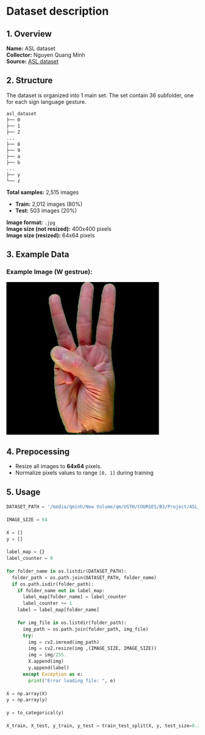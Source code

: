 # Dataset description

## 1. Overview 
**Name:** ASL dataset  
**Collector:** Nguyen Quang Minh  
**Source:** [ASL dataset](https://www.kaggle.com/datasets/ayuraj/asl-dataset)  

## 2. Structure 
The dataset is organized into 1 main set.
The set contain 36 subfolder, one for each sign language gesture.

```
asl_dataset
├── 0
├── 1
├── 2
...
├── 8
├── 9
├── a
├── b
...
├── y
└── z
```

**Total samples:** 2,515 images
- **Train:** 2,012 images (80%)
- **Test:** 503 images (20%)

**Image format:** `.jpg`   
**Image size (not resized):** 400x400 pixels   
**Image size (resized):** 64x64 pixels   


## 3. Example Data
### Example Image (W gestrue):
![Example A gesture](asl_dataset/w/hand1_w_bot_seg_5_cropped.jpeg)

## 4. Prepocessing 
- Resize all images to **64x64** pixels.
- Normalize pixels values to range `[0, 1]` during training 

## 5. Usage
```python
DATASET_PATH = '/media/qminh/New Volume/qm/USTH/COURSES/B3/Project/ASL_Detection/Dataset/nqm_dataset/asl_dataset'

IMAGE_SIZE = 64

X = []
y = []

label_map = {}
label_counter = 0

for folder_name in os.listdir(DATASET_PATH):
  folder_path = os.path.join(DATASET_PATH, folder_name)
  if os.path.isdir(folder_path):
    if folder_name not in label_map:
      label_map[folder_name] = label_counter
      label_counter += 1
    label = label_map[folder_name]

    for img_file in os.listdir(folder_path):
      img_path = os.path.join(folder_path, img_file)
      try:
        img = cv2.imread(img_path)
        img = cv2.resize(img ,(IMAGE_SIZE, IMAGE_SIZE))
        img = img/255.
        X.append(img)
        y.append(label)
      except Exception as e:
        print("Error loading file: ", e)

X = np.array(X)
y = np.array(y)

y = to_categorical(y)

X_train, X_test, y_train, y_test = train_test_split(X, y, test_size=0.2, random_state= 42)
```
